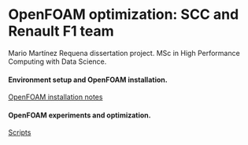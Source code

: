 # OpenFOAM optimization: SCC and Renault F1 team

Mario Martínez Requena dissertation project.
MSc in High Performance Computing with Data Science.

#### Environment setup and OpenFOAM installation.

[OpenFOAM installation notes](https://github.com/MarioMartReq/OF-Dissertation/blob/master/installation.md "Installation notes")

#### OpenFOAM experiments and optimization.

[Scripts](https://github.com/MarioMartReq/OF-Dissertation/tree/master/Scripts)
